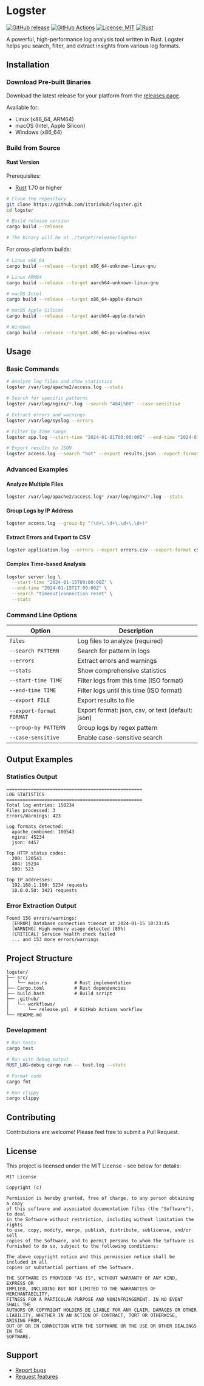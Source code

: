 # Logster

[![GitHub release](https://img.shields.io/github/release/itsrishub/logster.svg)](https://github.com/itsrishub/logster/releases) [![GitHub Actions](https://img.shields.io/github/actions/workflow/status/itsrishub/logster/release.yml?branch=main)](https://github.com/itsrishub/logster/actions) [![License: MIT](https://img.shields.io/badge/License-MIT-yellow.svg)](https://opensource.org/licenses/MIT) [![Rust](https://img.shields.io/badge/rust-%23000000.svg?style=flat&logo=rust&logoColor=white)](https://www.rust-lang.org/)

A powerful, high-performance log analysis tool written in Rust. Logster helps you search, filter, and extract insights from various log formats.

## Installation

### Download Pre-built Binaries

Download the latest release for your platform from the [releases page](https://github.com/itsrishub/logster/releases).

Available for:
- Linux (x86_64, ARM64)
- macOS (Intel, Apple Silicon)
- Windows (x86_64)

### Build from Source

#### Rust Version

Prerequisites:
- [Rust](https://www.rust-lang.org/tools/install) 1.70 or higher

```bash
# Clone the repository
git clone https://github.com/itsrishub/logster.git
cd logster

# Build release version
cargo build --release

# The binary will be at ./target/release/logster
```

For cross-platform builds:

```bash
# Linux x86_64
cargo build --release --target x86_64-unknown-linux-gnu

# Linux ARM64
cargo build --release --target aarch64-unknown-linux-gnu

# macOS Intel
cargo build --release --target x86_64-apple-darwin

# macOS Apple Silicon
cargo build --release --target aarch64-apple-darwin

# Windows
cargo build --release --target x86_64-pc-windows-msvc
```

## Usage

### Basic Commands

```bash
# Analyze log files and show statistics
logster /var/log/apache2/access.log --stats

# Search for specific patterns
logster /var/log/nginx/*.log --search "404|500" --case-sensitive

# Extract errors and warnings
logster /var/log/syslog --errors

# Filter by time range
logster app.log --start-time "2024-01-01T00:00:00Z" --end-time "2024-01-02T00:00:00Z"

# Export results to JSON
logster access.log --search "bot" --export results.json --export-format json
```

### Advanced Examples

#### Analyze Multiple Files
```bash
logster /var/log/apache2/access.log* /var/log/nginx/*.log --stats
```

#### Group Logs by IP Address
```bash
logster access.log --group-by "(\d+\.\d+\.\d+\.\d+)"
```

#### Extract Errors and Export to CSV
```bash
logster application.log --errors --export errors.csv --export-format csv
```

#### Complex Time-based Analysis
```bash
logster server.log \
  --start-time "2024-01-15T09:00:00Z" \
  --end-time "2024-01-15T17:00:00Z" \
  --search "timeout|connection reset" \
  --stats
```

### Command Line Options

| Option | Description |
|--------|-------------|
| `files` | Log files to analyze (required) |
| `--search PATTERN` | Search for pattern in logs |
| `--errors` | Extract errors and warnings |
| `--stats` | Show comprehensive statistics |
| `--start-time TIME` | Filter logs from this time (ISO format) |
| `--end-time TIME` | Filter logs until this time (ISO format) |
| `--export FILE` | Export results to file |
| `--export-format FORMAT` | Export format: json, csv, or text (default: json) |
| `--group-by PATTERN` | Group logs by regex pattern |
| `--case-sensitive` | Enable case-sensitive search |

## Output Examples

### Statistics Output
```
==================================================
LOG STATISTICS
==================================================
Total log entries: 150234
Files processed: 3
Errors/Warnings: 423

Log formats detected:
  apache_combined: 100543
  nginx: 45234
  json: 4457

Top HTTP status codes:
  200: 120543
  404: 15234
  500: 523

Top IP addresses:
  192.168.1.100: 5234 requests
  10.0.0.50: 3421 requests
```

### Error Extraction Output
```
Found 156 errors/warnings:
  [ERROR] Database connection timeout at 2024-01-15 10:23:45
  [WARNING] High memory usage detected (85%)
  [CRITICAL] Service health check failed
  ... and 153 more errors/warnings
```

## Project Structure

```
logster/
├── src/
│   └── main.rs          # Rust implementation
├── Cargo.toml           # Rust dependencies
├── build.bash           # Build script
├── .github/
│   └── workflows/
│       └── release.yml  # GitHub Actions workflow
└── README.md
```

### Development

```bash
# Run tests
cargo test

# Run with debug output
RUST_LOG=debug cargo run -- test.log --stats

# Format code
cargo fmt

# Run clippy
cargo clippy
```

## Contributing

Contributions are welcome! Please feel free to submit a Pull Request.

## License

This project is licensed under the MIT License - see below for details:

```
MIT License

Copyright (c)

Permission is hereby granted, free of charge, to any person obtaining a copy
of this software and associated documentation files (the "Software"), to deal
in the Software without restriction, including without limitation the rights
to use, copy, modify, merge, publish, distribute, sublicense, and/or sell
copies of the Software, and to permit persons to whom the Software is
furnished to do so, subject to the following conditions:

The above copyright notice and this permission notice shall be included in all
copies or substantial portions of the Software.

THE SOFTWARE IS PROVIDED "AS IS", WITHOUT WARRANTY OF ANY KIND, EXPRESS OR
IMPLIED, INCLUDING BUT NOT LIMITED TO THE WARRANTIES OF MERCHANTABILITY,
FITNESS FOR A PARTICULAR PURPOSE AND NONINFRINGEMENT. IN NO EVENT SHALL THE
AUTHORS OR COPYRIGHT HOLDERS BE LIABLE FOR ANY CLAIM, DAMAGES OR OTHER
LIABILITY, WHETHER IN AN ACTION OF CONTRACT, TORT OR OTHERWISE, ARISING FROM,
OUT OF OR IN CONNECTION WITH THE SOFTWARE OR THE USE OR OTHER DEALINGS IN THE
SOFTWARE.
```

## Support

- [Report bugs](https://github.com/itstishub/logster/issues)
- [Request features](https://github.com/xy0ke/logster/issues)
